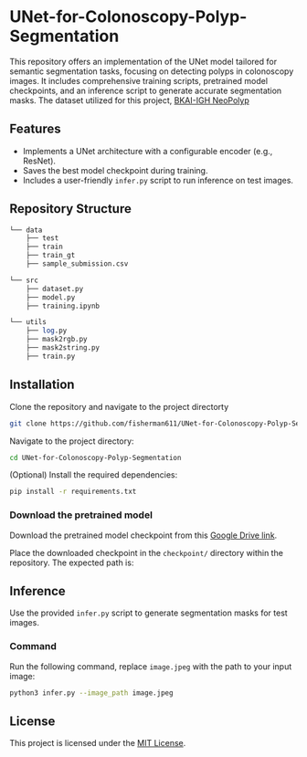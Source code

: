 # **UNet-for-Colonoscopy-Polyp-Segmentation**

This repository offers an implementation of the UNet model tailored for semantic segmentation tasks, focusing on detecting polyps in colonoscopy images. It includes comprehensive training scripts, pretrained model checkpoints, and an inference script to generate accurate segmentation masks. The dataset utilized for this project, [BKAI-IGH NeoPolyp](https://www.kaggle.com/competitions/bkai-igh-neopolyp/data)

## **Features**
* Implements a UNet architecture with a configurable encoder (e.g., ResNet).
* Saves the best model checkpoint during training.
* Includes a user-friendly `infer.py` script to run inference on test images.

## **Repository Structure**
```perl
└── data
    ├── test
    ├── train
    ├── train_gt
    ├── sample_submission.csv

└── src
    ├── dataset.py
    ├── model.py
    ├── training.ipynb

└── utils
    ├── log.py
    ├── mask2rgb.py
    ├── mask2string.py
    ├── train.py
```

## **Installation**
Clone the repository and navigate to the project directorty 

```bash
git clone https://github.com/fisherman611/UNet-for-Colonoscopy-Polyp-Segmentation.git
```
Navigate to the project directory:
   ```bash
   cd UNet-for-Colonoscopy-Polyp-Segmentation
   ```
(Optional) Install the required dependencies: 

```bash
pip install -r requirements.txt
```
### **Download the pretrained model**
Download the pretrained model checkpoint from this [Google Drive link](https://drive.google.com/drive/folders/18kWRcWNJSeOZNZdteDuI8rdYpDkq1CL_?usp=sharing).

Place the downloaded checkpoint in the `checkpoint/` directory within the repository. The expected path is:


## **Inference**
Use the provided `infer.py` script to generate segmentation masks for test images.

### **Command**
Run the following command, replace `image.jpeg` with the path to your input image:
```bash
python3 infer.py --image_path image.jpeg
```

## **License**
This project is licensed under the [MIT License](LICENSE).
